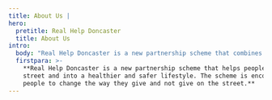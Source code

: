 ```yaml
---
title: About Us |
hero:
  pretitle: Real Help Doncaster
  title: About Us
intro:
  body: "Real Help Doncaster is a new partnership scheme that combines a public awareness campaign not to give money to people who beg and to raise funds to support people in Doncaster who are experiencing homelessness and to help them move away from the street to live a healthier and safer lifestyle.\r\n\nStreet giving doesn’t help people long-term. Even if the person receiving the money has a real need, the benefit is short-term whereas all donations to Real Help Doncaster will make a difference.\r\n\nReal Help Doncaster is a multi-agency scheme, involving charities, voluntary and public sector organisations, to provide long-term solutions to homelessness.  The scheme pays for practical items to help people off the street.  Local charities and organisations will work directly with individuals to apply for funds.\r\n\n\rIt is part of an action plan agreed by partners to address issues of concern in the town centre in particular rough sleeping.\r\n\n\rReal Help Doncaster works in partnership with the following organisations - Doncaster Business Forum, South Yorkshire Police, Doncaster Council, St Leger Homes, Aspire, Doncaster Mind, Riverside, Hall Gate United Reformed Church.\r\n\nThe Real Help Doncaster fund is administered by Changing Lives who are a national, registered charity, which provides specialist support for thousands of vulnerable people and their families.  They are already working in Doncaster supporting people with complex needs to make meaningful and lasting improvements to their lives.\r\n\nChanging Lives will work with the local action group of Real Help partners to oversee the scheme.  To become a partner, see [Get involved](https://realhelpdoncaster.org/get-involved/)."
  firstpara: >-
    **Real Help Doncaster is a new partnership scheme that helps people off the
    street and into a healthier and safer lifestyle. The scheme is encouraging
    people to change the way they give and not give on the street.**
---
```


